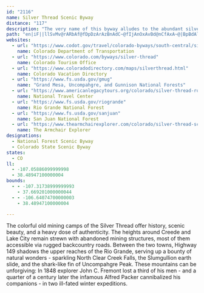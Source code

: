```yaml
---
id: "2116"
name: Silver Thread Scenic Byway
distance: "117"
description: "The very name of this byway alludes to the abundant silver mining that peaked here in the late 1880s. Once a toll road and stage route for the miners, this route now offers spectacular scenery along the Lake Fork of the Gunnison and Rio Grande Rivers."
path: "en|iF||llSvMv@rARbAf@fDpDzArAzBnAdC~@fIjAnOxAvBd@nCfAxA~@|BpBdAlAtGpIfG`JnBdGn@xDXtD?pFQz_@QdGyEhk@SpFOjYNfBh@lBxAdB|@^t@Px@Fn@G~Ae@zYyL|Cs@dC_@`EShDFbPjBrDP`IDvESdFk@pDq@`IsBfEyA~CaB|DgDpDmEt@kAvTy_@~BsC|B}ArCaArTsCnGeAjBk@pOiGpGqBlHaAba@oDbDWfFGni@`B|Gl@zCl@rXdIlC`@|B?bDa@pJyD|Cq@~AKxDHlC`@hq@xMxD^tB@|AAxPiAnPyAdN}Bp[wGbC[fG?rFr@pDdAhBr@zBrAdHrEbBx@bBj@pARpCDrAIrFu@|DKlDXnAXvCdAzJ`FbEjBzRbG`DvAlDxBjMzMvDlDhChDbAxB~@fDn@xC|BrNj@fC~@rBxApBnDzCjAr@bBj@~@LpA?p@MlEeBxAS|AJnAl@bAdArUdc@bCzBbBp@t@HbAH~AEdAS`CeArEyD~Ay@xBWfBTz@Xp@d@nBlClH|Nf@r@dBvAdAZpAJdAChCm@ha@gKvCSxCN`Gz@hADh@KrCgAzJ_F|GeCpAu@pAw@|CuDxCmCn@_@|Bq@`@EfBRbAd@tAjAx@Zx@Hl@EnBm@rEiBpD[lA?dBR`\\rEjBL`EMrCk@bBm@dB_An]wV~B_Ax@AvARr@X`K|HbCpCtA~C\\fAd@jCjDbT`@zE^hON~A^rCx@`DlGrO`Vx]n@r@zA`AfAZ|AFfJ?|DjArBnAhCfEn@vBh@`DHfFmBjg@UhDw@pFiFdRcE|WY~CiEnv@J~Cd@`CfAjBl@f@bBx@nDvA~@|@x@nA\\`AP~@RlDc@fFeBzMMtCBpATjBXlAxCxI`Zlx@n@pBRrATfC?`FsDhVIfA?xDt@pEpBrDzM|NbDjClZhPx@r@b@t@^hBDd@ShBk@lByDvJgChHmAjCqB`D{DtDcEbCe\\pOoEjB}Bf@kIv@u@NcAb@cDnBqJfGyCdCcClCwCxD_@v@{@tBs@`CYdB_@dEChBN~EvE|\\DxAEzB_@jC_@jAkAzBkD`FcEzHmCjH_AtDw@rEk@rK?zAX|APn@n@fA\\b@xAdAvW|MxAfAxIjJjRpTpH`IjB~A`h@nUpY`NvGnCxRfLpj@j]bGrCxFfBpD|AbB|@|FhElEnExBxCrBlD|D|J^pAbBzC~FvFdKzIzDfC`GzArJdAjHpAtA@n@IfAk@lEaFbCsBnAk@rB_@lAEhF^zNxAlARbCx@x@d@nAfA~D~EvDlD~Ad@|@LhB?vGm@lBEhADrA`@z@d@|AdBjNbTbDlFxM|V~AjCbAz@nAj@vATtV?|APvDpArGnCbBhAx@bA|@~A`@pBxAzLh@nBxA|B|@x@bI`D|Cl@lXjDpDl@bC?fHVvF^xEtAdNdHbBh@pCb@bF?nG_@lBCfBNhWbDvI|AnHfFd@l@p@lAdF`PtAtDtLtP|AdA`A\\vThAfC\\~c@fJ~FfAvPD|GjBrBUjHuC`JsCtDmCvBw@~BMnJM`O^hEEvNg@z@Or@UfIwGt@c@|@W|AE`Mj@~@M|@WxBeAd@e@~BaEhAeAjHoDn@IbBHlDfBpIdCdAl@vDzDrB|@`B`@lADlEQnEe@nA_@lHqElCq@rDQtAd@v@f@bCxEhBxBlDxBhAXjNPvDm@hDKtB^`C`AjAVlDE`DSXDdATrBvA|@LdCS|AYbA?|ElB^@j@ApD}ArANbDzAZ?fAMjDwB`ASbCGzDX`BGjE}@~Fu@fGeBlEkBr@g@bEsEhBq@bAAzAZl@?bAKtAo@h@Eh@JbAr@rF~EhDtDVLVHjFUjAUxDeBz@Gx@FpYrH~B^vFnB|ApAdBfBlAdB~@z@^VrCfAbAVbAJhKs@xA?hLtBfEpAbElBdK|F~@VvFBnANdLdGrEfBxBRfVj@tGd@z@XpElBnCrBbC`CrBnAz@BfDOlDq@hCgA~AeAh@m@lBwAzIoBrBWnCDpEj@rCl@rB~@xAlAnA~AhC~B`Ah@vLjDfFv@rDDbFc@`G{AjAK|AJhB~@bDbEl@d@hEdFrD~BhAlAl@hAjAxAjEhDz@bAb@bAn@lCFl@M~BU~Bxd@pRrFrBbJpCvR_Et\\mJrCYtD?|By@`Eg@tBc@bC_AjA}@tDyE~D_D`@S~@KnBJbAIlDoBlDyAbEmGxEmFfBy@xCk@`CSVS`D{Dj@oA|@uCt@_FpEeTlBkG~D{HhAkB|A}AbEiCb@g@T_A?m@Uw@cBuCs@y@c@Wu@GkMRi@Y]s@AmANw@vH{Fd@m@fBsDh@c@rFoA|EyC~@]vBg@lDMhB_@rBs@lEmB~Bs@lCe@h@WZ_@d@sALsCDyEXaCpHoWlHkXbBoElDeHNQb@G^PpHtJdElEzD|H~@|CzAtB|@~Bb@RPGRW?SI[sAwBo@_BaAcIg@gBiBsEoA{HoBiE{A{By@gBuB{FUeAyAmNo@iIcC{QcAuEOwAh@{IIgK_@iHOkA}@gEe@eAo@q@YMiAMuAXm@`@iB|BiA~@_@Dm@O[m@Ie@Ba@p@_DHkC?{Cd@oCAuAWu@Gs@V}B?i@Ee@_@cAoAcB_BqASq@Rg@xBmB^g@X}@DaAo@kDi@mKs@iB{@qDwAeDKg@De@HSXSd@FtCpAvBZx@dAfAj@p@Bh@Ox@g@r@DnA~@xAtDl@l@ZJf@Dt@WrA{@d@m@Jy@KeAyAqDOuADkB?cIx@yHCq@]sAg@aAyB{Ce@cAM{@A}@Ns@^s@nBkAh@i@N_ANwEbAaI?y@Ea@cAgCGi@PgE]iFR_B^_AZWr@[h@C|@VhBxAt@JXIf@c@L_@Do@Gm@Su@mEgKo@eCO{I_AgJi@iIc@sCi@_Bq@kAqEgEc@y@UkAC{AnAsHAgAIs@sEiOcBiEs@iAsBsBmDkCwBsBk@qAG{Bd@mCrGuQ|A_DnBoB`HsDlCk@vGq@~Bs@jWcLtD}BrCuB|Aq@nAS|A?xAVlA`@nBvAfDzC~@jAj@hAlAjEd@p@h@Rt@D\\Kd@g@b@kBn@uMNyAn@wCrCeHr@_Dj@gO`@mC^sA`A_CrAgB|AqAtMsI\\a@PgAE}@YaAU]w@[gPs@m@Sc@q@QgAd@_HK_Cg@gBa@{@_ByBmAwBc@eC?{Bd@mBx@}AbA}@lBe@tCS`Eq@hBs@rD_CfDmAbCIbGb@t@T|@n@|BzChAlChDzJf@v@z@~@nA`AfEdBpFfAdAFbBIlAc@dA_Ax@gA|DmKr@_A|DyDn@gATaAvCmUd@kHTqGBuFc@kGo@gH?{@Ds@XsAr@_AhAs@h@KlAFt@b@~@~@^z@Jp@VnDNpAh@rAh@f@`Ah@|@HlA?|CStB[nEqA`Bs@tA_AlBmBvDuHnBqCvCsCnCyAbDgAfC]pRiB~EQlBXtCrAz^zT|BlAhC~@tEx@|RrA`GRvCS`DaAtAq@tQsJ|CgAxCSrADvJ~@|BFhCKpHmAbCQrD\\rB?|FkAzGkBhAm@bAu@dCqD|AaBbBy@|DyArHyHvBkBjCiBvCeBjQyF`EeAlAMn@A|BRbIlBnBRpE?xAM~Ck@pAe@lDuBlVuPhHgDpBiAfH}FtD_BpCe@tB?lCV`HfBlCd@vETrFBpGj@jKtBvNrBhCp@~KnEvFvAvDh@zKx@~Fz@nM`ChR`BfCv@t@`@|A~Az@`BlDfOxAzEdA|BvBtBdJxEjCpBfBrB`CtDrFtLn@`Az@x@v@b@x@RhAL|EJpAVfAf@xB`C|@rBnApF~@fBn@f@v@VhADjAWpEaDz[wY|H{DbCsBb@}@n@mBLgA@cC_@gI?uD^sEbAmEhAaCzMiQ~@w@r@a@hAWx@AnB^bAl@nAdBl@lBDx@DrBKfAg@|A[f@}BtBaEvC{@lAs@lBO|BJnAbAdC|@x@rA^nA?n@K~K{Hj@_@t@QjAK~@N`HlCtATrAB~@IrBi@rAy@nAkAdAkBp@{BfJal@nAkF|@uBnAmBtAwAjDaBbDm@~AElBLdARlFrB`IbCjI`ArFDfF_@hA]hCiAbDeCtGaHhCyBrEmCfEyClEsDnCqCvBoC~@sAbGeKn@y@r@o@|D_C`BeBfA{BpAyAzBeBfCsDhBsHt@_C`BuChCyCtBmBhCaHjCeLxA{D~KgN`\\e`@~C{BxBeAzC_AxEe@bLAjVJvJM`H}@|FmBrFyCtHmJvJePfFyH|@sBt@qDP{Ab@cORkBR{An@yBdBsCr@y@rB_BjMaEhAq@|@y@v@}@jBoCdCaFvGsKjG_H`OqMdLmNfG{FxBkChAyBjAgDp@uEbBuQTaBh@qBnAgBbBgAfE}AdQcFrAk@z@k@zA{Bd@cBPaAl@oJNy@r@eBn@q@n@[|HeC|@eAbA_DhBqHXkBT{CXgCxBmMjGgUt@{AlAgAnCsDxCyJ^{Ar@qE\\gAj@gA`EgE~@cBvDuLxF{Il@yAz@{Br@sC|A{INwAN{EDyDE_BY_ByCqLuDuPsD{RKg@_@k@qGmHiCgBwCyA_Bk@{K{Co\\yKeXcI}i@sTaEuBsBy@cEkAwJ_AkTaEyGKyFm@{HmAgE_Asb@oMqHkCiCmAgCyAoEgDiCeCwCuD_AyAyA_EsCmLcBoDo@_AmB_AoCaC}BkG}AmC_AeA_As@wF{Ca@SeEeAmD_B_HmHsMkOsGaQ{Kq\\_Pyc@cTe[uAeBwBaBwCq@mg@gGcHaAcAWk_@iOkIsCaQkFuMiEsAy@oAiAs@{@kAyB}@oCw@sF{A{Om@yCq@yB}V_k@gD}GsAaEw@iEQuCEqCj@aXlAyw@EiDQwAk@sCsD{MmQoj@oAaDs@sAeDeFm@sA[wAYgBCaBHs@fBmIT_CCqAYqDR_GEqBSaBi@sAg@MgALcDxA}GxDqInGkC~AoHrDsQpLcEnBkMfE}ATcBJsDBsCkAyB_Cw@KiDl@_D\\mD~@y@gHnCg@pCwAfDuAhH_GdOuFbTsKrD_C~RaO`DgCbAaA|AsB|[an@rB_Ft@aCnAkGdHsa@pB}Ip@kB`IuQnDuJbQc`@hBiD|CaF~f@yi@|ByCpIkJdBaCbCuEdBkE~FwRbBkExBuDdM{QlC}CxAqAlDeBxc@iQhV{FrDsAbD_BrT{L|DgCtAkAjDuDdRuVzJgNr@mAd@yA^mAr@mEvDmq@n@oD~@kBnEmGz@{@hCkB~B_A|DkAtNiDfU_HxAmApAkBv@iBHq@TmFN{IE_COmBmBmL[iE?kBTgDT{S_@aHOkPYwBe@aCiAqDOcCyAkKi@aFOoCMgI[kDwCyLk@cDIsBNqAr@oCdAcBbIqJ~NaUrAeCb@{@h@kBt@gFbAyDvDaHxC{GfCsDhDyGlCgHpBuG`B{IbCmOfGeWjBmFbLkSnQa[h@m@xCkDrAc@hD_@x@WhQmO~AmBlAoC~@_DRkCDaBc@mh@RkBhAaCrDoDhAiBh@oA^mAlB_LhBoIxCmJ|CyG|FoJvCgHdA{Dr@qDrDsWTw@vC}TXwAx@sBj@aAlAsAfGgE~AyAnA_BlAsBzJcWtEoObScr@|@qBrA{Btu@cv@pMaMzE_Ef[{SbGsCjHcCzMsJ`JeHzEwErx@w}@`NyLnAsB`AoCjF{S|AgH~@uCv@yArFyFzF{HlLoRfHmKvUwVpGuJhF_MbBcG`FuO^yAhEgNrAkA"
websites:
  - url: "https://www.codot.gov/travel/colorado-byways/south-central/silver-thread"
    name: Colorado Department of Transportation
  - url: "https://www.colorado.com/byways/silver-thread"
    name: Colorado Tourism Office
  - url: "https://www.coloradodirectory.com/maps/silverthread.html"
    name: Colorado Vacation Directory
  - url: "https://www.fs.usda.gov/gmug"
    name: "Grand Mesa, Uncompahgre, and Gunnison National Forests"
  - url: "https://www.americanlegacytours.org/colorado/silver-thread-road-trip/"
    name: National Travel Center
  - url: "https://www.fs.usda.gov/riogrande"
    name: Rio Grande National Forest
  - url: "https://www.fs.usda.gov/sanjuan"
    name: San Juan National Forest
  - url: "https://www.thearmchairexplorer.com/colorado/silver-thread-scenic-byway.php"
    name: The Armchair Explorer
designations:
  - National Forest Scenic Byway
  - Colorado State Scenic Byway
states:
  - CO
ll:
  - -107.05886099999998
  - 38.48947100000004
bounds:
  - - -107.31738999999993
    - 37.669201000000044
  - - -106.64074700000003
    - 38.48947100000004

---
```


The colorful old mining camps of the Silver Thread offer history, scenic beauty, and a heavy dose of authenticity. The heights around Creede and Lake City remain strewn with abandoned mining structures, most of them accessible via rugged backcountry roads. Between the two towns, Highway 149 shadows the upper reaches of the Rio Grande, serving up a bounty of natural wonders - sparkling North Clear Creek Falls, the Slumgullion earth slide, and the shark-like fin of Uncompahgre Peak. These mountains can be unforgiving: In 1848 explorer John C. Fremont lost a third of his men - and a quarter of a century later the infamous Alfred Packer cannibalized his companions - in two ill-fated winter expeditions.
